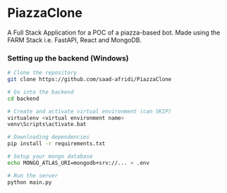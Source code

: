 # PiazzaClone

A Full Stack Application for a POC of a piazza-based bot. Made using the FARM Stack i.e.  FastAPI, React and MongoDB.

### Setting up the backend (Windows)

```bash
# Clone the repository
git clone https://github.com/saad-afridi/PiazzaClone

# Go into the backend
cd backend

# Create and activate virtual environment (can SKIP)
virtualenv <virtual environment name>
venv\Scripts\activate.bat

# Downloading dependencies
pip install -r requirements.txt

# Setup your mongo database
echo MONGO_ATLAS_URI=mongodb+srv://... > .env

# Run the server
python main.py
```
